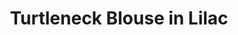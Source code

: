 ---
title: Turtleneck Blouse in Lilac
permalink: /catalog/turtleneck-blouse-in-lilac
layout: item
price: 5,000
description: The base is made of fabric, and the yoke is made of jersey, so the two parts are contrast in texture while close in color. The neck has an invisible zipper on the back. 
composition: 50% polyester, 40% viscose, 10% elastane
sizes: Available in two sizes (S, M)  
---
